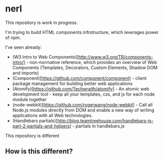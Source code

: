 nerl
====

This repository is work in progress.

I'm trying to build HTML components infrstructure, which leverages power of npm.

I've seen already:

* (W3 Intro to Web Components)[http://www.w3.org/TR/components-intro/] -  non-normative reference, which provides an overview of Web Components (Templates, Decorators, Custom Elements, Shadow DOM and imports)
* (Component)[https://github.com/component/component] - client package management for building better web applications
* (Atomify)[https://github.com/Techwraith/atomify] - An atomic web development tool - keep all your templates, css, and js for each node module together
* (node-webkit)[https://github.com/rogerwang/node-webkit] - Call all Node.js modules directly from DOM and enable a new way of writing applications with all Web technologies.
* (Handlebars partials)[http://blog.teamtreehouse.com/handlebars-js-part-2-partials-and-helpers] - partials in handlebars.js

This repository is different

How is this different?
---------------------
